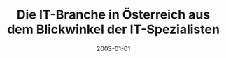 ---
abstract: ''
authors:
- Omar Medani
date: '2003-01-01'
featured: false
publication_types:
- '7'
publishDate: '2003-01-01'
title: Die IT-Branche in Österreich aus dem Blickwinkel der IT-Spezialisten
url_pdf: ''
---